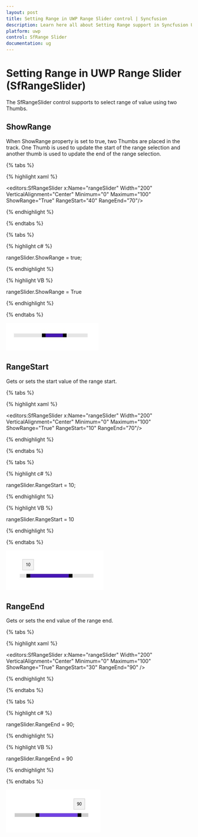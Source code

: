 ```yaml
---
layout: post
title: Setting Range in UWP Range Slider control | Syncfusion
description: Learn here all about Setting Range support in Syncfusion UWP Range Slider (SfRangeSlider) control and more.
platform: uwp
control: SfRange Slider 
documentation: ug
---
```


# Setting Range in UWP Range Slider (SfRangeSlider)

The SfRangeSlider control supports to select range of value using two Thumbs.  

## ShowRange  

When ShowRange property is set to true, two Thumbs are placed in the track. One Thumb is used to update the start of the range selection and another thumb is used to update the end of the range selection.  

{% tabs %}

{% highlight xaml %}

<editors:SfRangeSlider x:Name="rangeSlider" Width="200" VerticalAlignment="Center" Minimum="0" Maximum="100" ShowRange="True" RangeStart="40" RangeEnd="70"/>

{% endhighlight %}

{% endtabs %}

{% tabs %}

{% highlight c# %}

   rangeSlider.ShowRange = true;

{% endhighlight %}

{% highlight VB %}

   rangeSlider.ShowRange = True

{% endhighlight %}

{% endtabs %}

![RangeSlider ShowRange view](Range_images/Range_img1.jpg)

## RangeStart  

Gets or sets the start value of the range start.  

{% tabs %}

{% highlight xaml %}

<editors:SfRangeSlider x:Name="rangeSlider" Width="200" VerticalAlignment="Center" Minimum="0" Maximum="100" ShowRange="True" RangeStart="10" RangeEnd="70"/>

{% endhighlight %}

{% endtabs %}

{% tabs %}

{% highlight c# %}

   rangeSlider.RangeStart = 10;

{% endhighlight %}

{% highlight VB %}

  rangeSlider.RangeStart = 10

{% endhighlight %}

{% endtabs %}

![RangeSlider RangeStart view](Range_images/Range_img2.jpg)

## RangeEnd 

Gets or sets the end value of the range end.  

{% tabs %}

{% highlight xaml %}

<editors:SfRangeSlider x:Name="rangeSlider" Width="200" VerticalAlignment="Center" Minimum="0" Maximum="100" ShowRange="True" RangeStart="30" RangeEnd="90"  />

{% endhighlight %}

{% endtabs %}

{% tabs %}

{% highlight c# %}

   rangeSlider.RangeEnd = 90;

{% endhighlight %}

{% highlight VB %}

  rangeSlider.RangeEnd = 90

{% endhighlight %}

{% endtabs %}

![RangeSlider RangeEnd view](Range_images/Range_img3.jpg)





